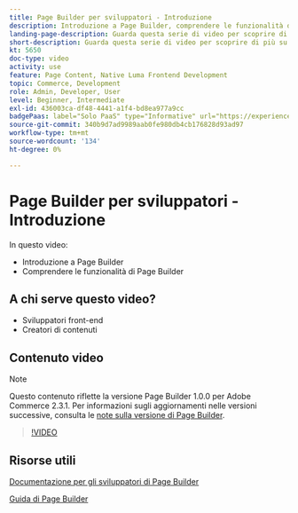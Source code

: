 ```yaml
---
title: Page Builder per sviluppatori - Introduzione
description: Introduzione a Page Builder, comprendere le funzionalità di Page Builder
landing-page-description: Guarda questa serie di video per scoprire di più su Page Builder e su come estenderlo per creare esperienze  [!DNL Commerce]  ottimali in vetrina.
short-description: Guarda questa serie di video per scoprire di più su Page Builder e su come estenderlo per creare esperienze  [!DNL Commerce]  ottimali in vetrina.
kt: 5650
doc-type: video
activity: use
feature: Page Content, Native Luma Frontend Development
topic: Commerce, Development
role: Admin, Developer, User
level: Beginner, Intermediate
exl-id: 436003ca-df48-4441-a1f4-bd8ea977a9cc
badgePaas: label="Solo PaaS" type="Informative" url="https://experienceleague.adobe.com/it/docs/commerce/user-guides/product-solutions" tooltip="Applicabile solo ai progetti Adobe Commerce on Cloud (infrastruttura PaaS gestita da Adobe) e ai progetti on-premise."
source-git-commit: 340b9d7ad9989aab0fe980db4cb176828d93ad97
workflow-type: tm+mt
source-wordcount: '134'
ht-degree: 0%

---
```


# Page Builder per sviluppatori - Introduzione

In questo video:

- Introduzione a Page Builder
- Comprendere le funzionalità di Page Builder

## A chi serve questo video?

- Sviluppatori front-end
- Creatori di contenuti

## Contenuto video

>[!NOTE]
>
>Questo contenuto riflette la versione Page Builder 1.0.0 per Adobe Commerce 2.3.1. Per informazioni sugli aggiornamenti nelle versioni successive, consulta le [note sulla versione di Page Builder](https://experienceleague.adobe.com/docs/commerce-admin/page-builder/release-notes.html?lang=it).

>[!VIDEO](https://video.tv.adobe.com/v/3430894?quality=12&learn=on&captions=ita)

## Risorse utili

[Documentazione per gli sviluppatori di Page Builder](https://developer.adobe.com/commerce/frontend-core/page-builder/)

[Guida di Page Builder](https://experienceleague.adobe.com/docs/commerce-admin/page-builder/introduction.html?lang=it)
